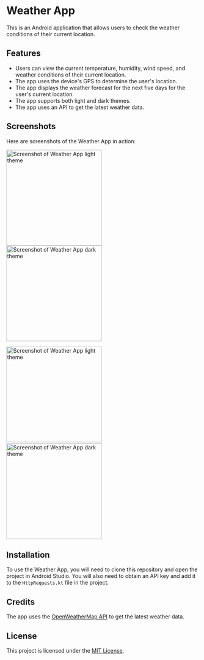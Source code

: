 Weather App
===========

This is an Android application that allows users to check the weather conditions of their current location.

Features
--------

*   Users can view the current temperature, humidity, wind speed, and weather conditions of their current location.
*   The app uses the device's GPS to determine the user's location.
*   The app displays the weather forecast for the next five days for the user's current location.
*   The app supports both light and dark themes.
*   The app uses an API to get the latest weather data.

Screenshots
-----------

Here are screenshots of the Weather App in action:

<img src="https://user-images.githubusercontent.com/97764208/227781452-26a22c91-3cbc-4c33-a1d4-afa71c462661.png" alt="Screenshot of Weather App light theme" width="250"/><img width="20"/> <img src="https://user-images.githubusercontent.com/97764208/227781453-8b9032db-dbb5-4d01-aabd-fb2444b9d416.png" alt="Screenshot of Weather App dark theme" width="250"/>

<img src="https://user-images.githubusercontent.com/97764208/227781449-07b3a2d2-592d-4754-aaf9-c0b8b20537a4.png" alt="Screenshot of Weather App light theme" width="250"/> <img width="20"/> <img src="https://user-images.githubusercontent.com/97764208/227781451-094f2a61-4d01-47bb-ac2b-17491b2c8e3d.png" alt="Screenshot of Weather App dark theme" width="250"/>

Installation
------------

To use the Weather App, you will need to clone this repository and open the project in Android Studio. You will also need to obtain an API key and add it to the `HttpRequests.kt` file in the project.

Credits
-------

The app uses the [OpenWeatherMap API](https://openweathermap.org) to get the latest weather data.

License
-------

This project is licensed under the [MIT License](https://opensource.org/licenses/MIT).
